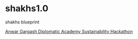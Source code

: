 # shakhs1.0
shakhs blueprint

[Anwar Gargash Diplomatic Academy Sustainability Hackathon](https://www.agda.ac.ae/media-centre/agda-news/news-details/anwar-gargash-diplomatic-academy-organises-innovate-for-sustainable-world-hackathon)
